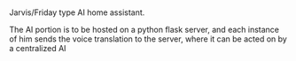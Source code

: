 # 
Jarvis/Friday type AI home assistant.

The AI portion is to be hosted on a python flask server,
and each instance of him sends the voice translation to the
server, where it can be acted on by a centralized AI
